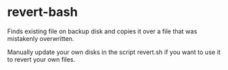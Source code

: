 # revert-bash

Finds existing file on backup disk and copies it over a file that was mistakenly overwritten.

Manually update your own disks in the script revert.sh if you want to use it to revert your own files.
